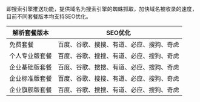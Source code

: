 即搜索引擎推送功能，提供域名为搜索引擎的蜘蛛抓取，加快域名被收录的速度，目前不同套餐版本均支持SEO优化。

|解析套餐版本 | SEO优化 |
|---|---|
| 免费套餐 | 百度、谷歌、搜搜、有道、必应、搜狗、奇虎 |
| 个人专业版套餐| 百度、谷歌、搜搜、有道、必应、搜狗、奇虎 |
| 企业基础版套餐| 百度、谷歌、搜搜、有道、必应、搜狗、奇虎 |
| 企业标准版套餐| 百度、谷歌、搜搜、有道、必应、搜狗、奇虎 |
| 企业旗舰版套餐| 百度、谷歌、搜搜、有道、必应、搜狗、奇虎 |
